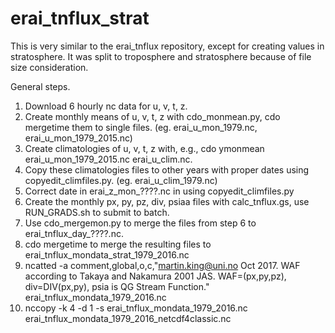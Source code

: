 # erai_tnflux_strat

This is very similar to the erai_tnflux repository, except for creating values in stratosphere. It was split to troposphere and stratosphere because of file size consideration.

General steps.
1. Download 6 hourly nc data for u, v, t, z.
2. Create monthly means of u, v, t, z with cdo_monmean.py, cdo mergetime them to single files. (eg. erai_u_mon_1979.nc, erai_u_mon_1979_2015.nc)
3. Create climatologies of u, v, t, z with, e.g.,
cdo ymonmean erai_u_mon_1979_2015.nc erai_u_clim.nc.
4. Copy these climatologies files to other years with proper dates using copyedit_climfiles.py. (eg. erai_u_clim_1979.nc)
5. Correct date in erai_z_mon_????.nc in using copyedit_climfiles.py
6. Create the monthly px, py, pz, div, psiaa files with calc_tnflux.gs, use RUN_GRADS.sh to submit to batch.
7. Use cdo_mergemon.py to merge the files from step 6 to erai_tnflux_day_????.nc.
8. cdo mergetime to merge the resulting files to erai_tnflux_mondata_strat_1979_2016.nc
9. ncatted -a comment,global,o,c,"martin.king@uni.no Oct 2017. WAF according to Takaya and Nakamura 2001 JAS. WAF=(px,py,pz), div=DIV(px,py), psia is QG Stream Function." erai_tnflux_mondata_1979_2016.nc
10. nccopy -k 4 -d 1 -s erai_tnflux_mondata_1979_2016.nc erai_tnflux_mondata_1979_2016_netcdf4classic.nc
